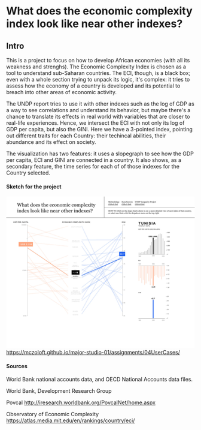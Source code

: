 # What does the economic complexity index look like near other indexes?

## Intro

This is a project to focus on how to develop African economies (with all its weakness and strenghs). The Economic Complexity Index is chosen as a tool to understand sub-Saharan countries. The ECI, though, is a black box; even with a whole section trying to unpack its logic, it's complex: it tries to assess how the economy of a country is developed and its potential to breach into other areas of economic activity. 

The UNDP report tries to use it with other indexes such as the log of GDP as a way to see correlations and understand its behavior, but maybe there's a chance to translate its effects in real world with variables that are closer to real-life experiences. Hence, we intersect the ECI with not only its log of GDP per capita, but also the GINI. Here we have a 3-pointed index, pointing out different traits for each Country: their techincal abilities, their abundance and its effect on society.

The visualization has two features: it uses a slopegraph to see how the GDP per capita, ECI and GINI are connected in a country. It also shows, as a secondary feature, the time series for each of of those indexes for the Country selected.

#### Sketch for the project
![alt text](sketch.jpg 'Sketch 2')
https://mczoloft.github.io/major-studio-01/assignments/04UserCases/

#### Sources

World Bank national accounts data, and OECD National Accounts data files.

World Bank, Development Research Group

Povcal
http://iresearch.worldbank.org/PovcalNet/home.aspx

Observatory of Economic Complexity
https://atlas.media.mit.edu/en/rankings/country/eci/
